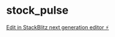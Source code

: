 # stock_pulse

[Edit in StackBlitz next generation editor ⚡️](https://stackblitz.com/~/github.com/kenil9630/stock_pulse)